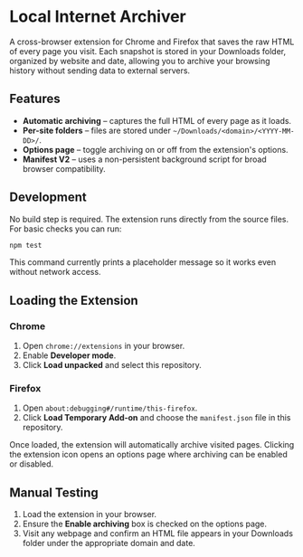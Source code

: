 # Local Internet Archiver

A cross-browser extension for Chrome and Firefox that saves the raw HTML of
every page you visit. Each snapshot is stored in your Downloads folder,
organized by website and date, allowing you to archive your browsing history
without sending data to external servers.

## Features

- **Automatic archiving** – captures the full HTML of every page as it loads.
- **Per-site folders** – files are stored under `~/Downloads/<domain>/<YYYY-MM-DD>/`.
- **Options page** – toggle archiving on or off from the extension's options.
- **Manifest V2** – uses a non-persistent background script for broad
  browser compatibility.

## Development

No build step is required. The extension runs directly from the source files.
For basic checks you can run:

```bash
npm test
```

This command currently prints a placeholder message so it works even without
network access.

## Loading the Extension

### Chrome
1. Open `chrome://extensions` in your browser.
2. Enable **Developer mode**.
3. Click **Load unpacked** and select this repository.

### Firefox
1. Open `about:debugging#/runtime/this-firefox`.
2. Click **Load Temporary Add-on** and choose the `manifest.json` file in this
   repository.

Once loaded, the extension will automatically archive visited pages.
Clicking the extension icon opens an options page where archiving can be
enabled or disabled.

## Manual Testing

1. Load the extension in your browser.
2. Ensure the **Enable archiving** box is checked on the options page.
3. Visit any webpage and confirm an HTML file appears in your Downloads folder
   under the appropriate domain and date.
